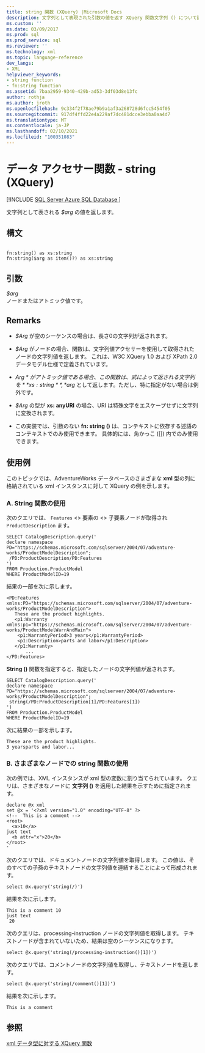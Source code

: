 ```yaml
---
title: string 関数 (XQuery) |Microsoft Docs
description: 文字列として表現された引数の値を返す XQuery 関数文字列 () について説明します。
ms.custom: ''
ms.date: 03/09/2017
ms.prod: sql
ms.prod_service: sql
ms.reviewer: ''
ms.technology: xml
ms.topic: language-reference
dev_langs:
- XML
helpviewer_keywords:
- string function
- fn:string function
ms.assetid: 7baa2959-9340-429b-ad53-3df03d8e13fc
author: rothja
ms.author: jroth
ms.openlocfilehash: 9c334f2f78ae79b9a1af3a268728d6fcc5454f05
ms.sourcegitcommit: 917df4ffd22e4a229af7dc481dcce3ebba0aa4d7
ms.translationtype: MT
ms.contentlocale: ja-JP
ms.lasthandoff: 02/10/2021
ms.locfileid: "100351083"
---
```

# <a name="data-accessor-functions---string-xquery"></a>データ アクセサー関数 - string (XQuery)
[!INCLUDE [SQL Server Azure SQL Database ](../includes/applies-to-version/sqlserver.md)]

  文字列として表される *$arg* の値を返します。  
  
## <a name="syntax"></a>構文  
  
```  
  
fn:string() as xs:string  
fn:string($arg as item()?) as xs:string  
```  
  
## <a name="arguments"></a>引数  
 *$arg*  
 ノードまたはアトミック値です。  
  
## <a name="remarks"></a>Remarks  
  
-   *$Arg* が空のシーケンスの場合は、長さ0の文字列が返されます。  
  
-   *$Arg* がノードの場合、関数は、文字列値アクセサーを使用して取得されたノードの文字列値を返します。 これは、W3C XQuery 1.0 および XPath 2.0 データモデル仕様で定義されています。  
  
-   *$Arg* がアトミック値である場合、この関数は、式によって返される文字列を **xs: string**, *$arg* として返します。ただし、特に指定がない場合は例外です。  
  
-   *$Arg* の型が **xs: anyURI** の場合、URI は特殊文字をエスケープせずに文字列に変換されます。  
  
-   この実装では、引数のない **fn: string ()** は、コンテキストに依存する述語のコンテキストでのみ使用できます。 具体的には、角かっこ ([]) 内でのみ使用できます。  
  
## <a name="examples"></a>使用例  
 このトピックでは、AdventureWorks データベースのさまざまな **xml** 型の列に格納されている xml インスタンスに対して XQuery の例を示します。  
  
### <a name="a-using-the-string-function"></a>A. String 関数の使用  
 次のクエリでは、 `Features` <> 要素の <> 子要素ノードが取得され `ProductDescription` ます。  
  
```  
SELECT CatalogDescription.query('  
declare namespace PD="https://schemas.microsoft.com/sqlserver/2004/07/adventure-works/ProductModelDescription";  
 /PD:ProductDescription/PD:Features  
')  
FROM Production.ProductModel  
WHERE ProductModelID=19  
```  
  
 結果の一部を次に示します。  
  
```  
<PD:Features xmlns:PD="https://schemas.microsoft.com/sqlserver/2004/07/adventure-works/ProductModelDescription">  
   These are the product highlights.   
   <p1:Warranty xmlns:p1="https://schemas.microsoft.com/sqlserver/2004/07/adventure-works/ProductModelWarrAndMain">  
    <p1:WarrantyPeriod>3 years</p1:WarrantyPeriod>  
    <p1:Description>parts and labor</p1:Description>  
   </p1:Warranty>  
       ...  
</PD:Features>  
```  
  
 **String ()** 関数を指定すると、指定したノードの文字列値が返されます。  
  
```  
SELECT CatalogDescription.query('  
declare namespace PD="https://schemas.microsoft.com/sqlserver/2004/07/adventure-works/ProductModelDescription";  
 string(/PD:ProductDescription[1]/PD:Features[1])  
')  
FROM Production.ProductModel  
WHERE ProductModelID=19  
```  
  
 次に結果の一部を示します。  
  
```  
These are the product highlights.   
3 yearsparts and labor...    
```  
  
### <a name="b-using-the-string-function-on-various-nodes"></a>B. さまざまなノードでの string 関数の使用  
 次の例では、XML インスタンスが xml 型の変数に割り当てられています。 クエリは、さまざまなノードに **文字列 ()** を適用した結果を示すために指定されます。  
  
```  
declare @x xml  
set @x = '<?xml version="1.0" encoding="UTF-8" ?>  
<!--  This is a comment -->  
<root>  
  <a>10</a>  
just text  
  <b attr="x">20</b>  
</root>  
'  
```  
  
 次のクエリでは、ドキュメントノードの文字列値を取得します。 この値は、そのすべての子孫のテキストノードの文字列値を連結することによって形成されます。  
  
```  
select @x.query('string(/)')  
```  
  
 結果を次に示します。  
  
```  
This is a comment 10  
just text  
 20  
```  
  
 次のクエリは、processing-instruction ノードの文字列値を取得します。 テキストノードが含まれていないため、結果は空のシーケンスになります。  
  
```  
select @x.query('string(/processing-instruction()[1])')  
```  
  
 次のクエリでは、コメントノードの文字列値を取得し、テキストノードを返します。  
  
```  
select @x.query('string(/comment()[1])')  
```  
  
 結果を次に示します。  
  
```  
This is a comment   
```  
  
## <a name="see-also"></a>参照  
 [xml データ型に対する XQuery 関数](../xquery/xquery-functions-against-the-xml-data-type.md)  
  
  

